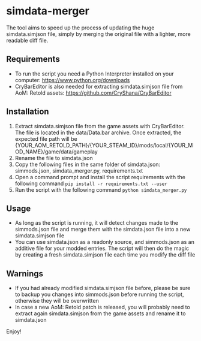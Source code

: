 # simdata-merger
The tool aims to speed up the process of updating the huge simdata.simjson file, simply by merging the original file with a lighter, more readable diff file.

## Requirements
- To run the script you need a Python Interpreter installed on your computer: https://www.python.org/downloads
- CryBarEditor is also needed for extracting simdata.simjson file from AoM: Retold assets: https://github.com/CryShana/CryBarEditor

## Installation
1. Extract simdata.simjson file from the game assets with CryBarEditor. The file is located in the data/Data.bar archive. Once extracted, the expected file path will be {YOUR_AOM_RETOLD_PATH}/{YOUR_STEAM_ID}/mods/local/{YOUR_MOD_NAME}/game/data/gameplay
2. Rename the file to simdata.json
3. Copy the following files in the same folder of simdata.json: simmods.json, simdata_merger.py, requirements.txt
4. Open a command prompt and install the script requirements with the following command `pip install -r requirements.txt --user`
5. Run the script with the following command `python simdata_merger.py`

## Usage
- As long as the script is running, it will detect changes made to the simmods.json file and merge them with the simdata.json file into a new simdata.simjson file
- You can use simdata.json as a readonly source, and simmods.json as an additive file for your modded entries. The script will then do the magic by creating a fresh simdata.simjson file each time you modify the diff file

## Warnings
- If you had already modified simdata.simjson file before, please be sure to backup you changes into simmods.json before running the script, otherwise they will be overwritten
- In case a new AoM: Retold patch is released, you will probably need to extract again simdata.simjson from the game assets and rename it to simdata.json

Enjoy!
